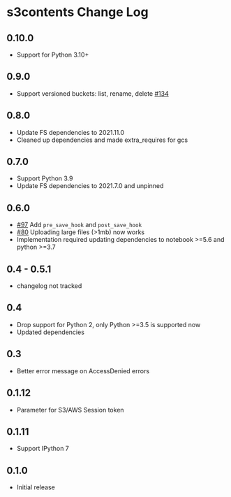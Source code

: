# s3contents Change Log

## 0.10.0

- Support for Python 3.10+

## 0.9.0

- Support versioned buckets: list, rename, delete [#134](https://github.com/danielfrg/s3contents/pull/134)

## 0.8.0

- Update FS dependencies to 2021.11.0
- Cleaned up dependencies and made extra_requires for gcs

## 0.7.0

- Support Python 3.9
- Update FS dependencies to 2021.7.0 and unpinned

## 0.6.0

- [#97](https://github.com/danielfrg/s3contents/pull/97/) Add `pre_save_hook` and `post_save_hook`
- [#80](https://github.com/danielfrg/s3contents/pull/80) Uploading large files (>1mb) now works
- Implementation required updating dependencies to notebook >=5.6 and python >=3.7

## 0.4 - 0.5.1

- changelog not tracked

## 0.4

- Drop support for Python 2, only Python >=3.5 is supported now
- Updated dependencies

## 0.3

- Better error message on AccessDenied errors

## 0.1.12

- Parameter for S3/AWS Session token

## 0.1.11

- Support IPython 7

## 0.1.0

- Initial release
